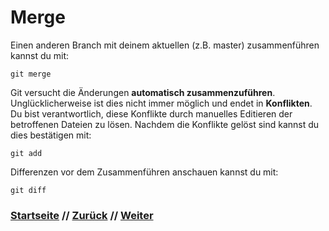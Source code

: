 # Merge

Einen anderen Branch mit deinem aktuellen (z.B. master) zusammenführen kannst du mit:

```
git merge
```

Git versucht die Änderungen **automatisch zusammenzuführen**. Unglücklicherweise ist dies nicht immer möglich und endet in **Konflikten**. Du bist verantwortlich, diese Konflikte durch manuelles Editieren der betroffenen Dateien zu lösen. Nachdem die Konflikte gelöst sind kannst du dies bestätigen mit:

```
git add
```

Differenzen vor dem Zusammenführen anschauen kannst du mit:

```
git diff
```


### [Startseite](index.md) // [Zurück](pull.md) // [Weiter](revert.md)

